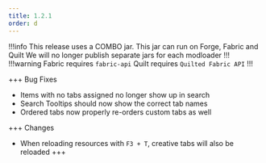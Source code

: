 ```yaml
---
title: 1.2.1
order: d
---
```


!!!info This release uses a COMBO jar. This jar can run on Forge, Fabric and Quilt
We will no longer publish separate jars for each modloader
!!!
!!!warning Fabric requires `fabric-api`
Quilt requires `Quilted Fabric API`
!!!

+++ Bug Fixes 
* Items with no tabs assigned no longer show up in search
* Search Tooltips should now show the correct tab names
* Ordered tabs now properly re-orders custom tabs as well

+++ Changes
* When reloading resources with `F3 + T`, creative tabs will also be reloaded
+++